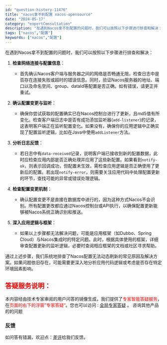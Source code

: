 ```yaml
---
id: "question-history-11476"
title: "nacos拿不到配置 nacos-opensource"
date: "2024-05-17"
category: "expertConsultation"
description: "在遇到Nacos拿不到配置的问题时，我们可以按照以下步骤进行排查和解决：1. **检查网络连接与配置信息**：   - 首先确认Nacos客户端与服务器之间的网络是否畅通无阻，检查日志中是否存在连接失败或超时的错误信息。同时，验证Nacos服务器的地址、端口以及命名空间、group、dataId等配"
tags: ["nacos","配置"]
keywords: ["nacos","配置"]
---
```


在遇到Nacos拿不到配置的问题时，我们可以按照以下步骤进行排查和解决：

1. **检查网络连接与配置信息**：
   - 首先确认Nacos客户端与服务器之间的网络是否畅通无阻，检查日志中是否存在连接失败或超时的错误信息。同时，验证Nacos服务器的地址、端口以及命名空间、group、dataId等配置是否正确。如有错误，请更正并重试。

2. **确认配置变更与监听**：
   - 确保你尝试获取的配置确实已在Nacos控制台进行了更新，且md5值有所变化。检查客户端日志中是否有成功添加监听器(`add-listener`)的记录，这表明客户端正在监听配置变化。如果没有，确保你的应用逻辑中正确实现了配置监听逻辑，比如在Java中使用`addListener`方法。

3. **分析日志反馈**：
   - 若日志中有`data-received`记录，说明客户端已接收到新的配置数据，此时应检查应用内部是否正确处理并应用了这些新配置。如果看到`notify-ok`，则表示回调成功，但配置未生效，需检查应用逻辑是否正确使用了更新后的配置。若出现`notify-error`，则需要关注应用代码中处理配置更新的环节，查找可能的异常或错误处理逻辑。

4. **检查配置变更机制**：
   - 确认配置变更不是直接在数据库中进行的，因为这种方式Nacos不会识别。所有配置更改都应通过Nacos控制台或API执行，以确保配置更新能够被Nacos系统正确识别和推送。

5. **深入应用逻辑与框架**：
   - 如果以上步骤都无法解决问题，可能是应用框架（如Dubbo、Spring Cloud）与Nacos集成时的特定问题。此时，根据具体使用的框架，详细审查配置更新的监听逻辑，必要时查阅相应框架的文档或社区寻求帮助。

通过上述步骤，我们系统地排查了Nacos配置无法动态刷新的常见原因及解决方案。如果问题依旧存在，可能需要更深入地分析应用代码逻辑或考虑是否存在特定环境因素影响。
## <font color="#FF0000">答疑服务说明：</font> 

本内容经由技术专家审阅的用户问答的镜像生成，我们提供了<font color="#FF0000">专家智能答疑服务</font>，在<font color="#FF0000">页面的右下的浮窗”专家答疑“</font>。您也可以访问 : [全局专家答疑](https://opensource.alibaba.com/chatBot) 。 咨询其他产品的的问题

### 反馈
如问答有错漏，欢迎点：[差评](https://ai.nacos.io/user/feedbackByEnhancerGradePOJOID?enhancerGradePOJOId=13763)给我们反馈。
